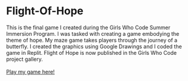 # Flight-Of-Hope
 This is the final game I created during the Girls Who Code Summer Immersion Program. I was tasked with creating a game embodying the theme of hope. My maze game takes players through the journey of a butterfly. I created the graphics using Google Drawings and I coded the game in Replit. Flight of Hope is now published in the Girls Who Code project gallery.</br> </br>
[Play my game here!](https://replit.com/@karag22/Final-Game-Kara)
